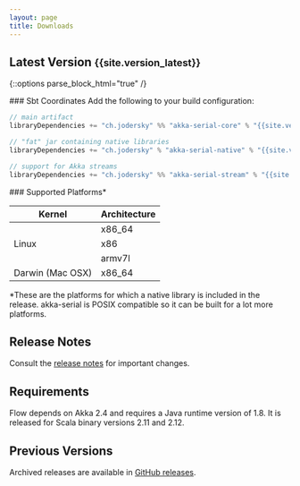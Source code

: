 ```yaml
---
layout: page
title: Downloads
---
```


## Latest Version <small>{{site.version_latest}}</small>

{::options parse_block_html="true" /}
<div class="row">

<div class="col-sm-8">
### Sbt Coordinates
Add the following to your build configuration:

~~~scala
// main artifact
libraryDependencies += "ch.jodersky" %% "akka-serial-core" % "{{site.version_latest}}"

// "fat" jar containing native libraries
libraryDependencies += "ch.jodersky" % "akka-serial-native" % "{{site.version_latest}}" % "runtime"

// support for Akka streams
libraryDependencies += "ch.jodersky" %% "akka-serial-stream" % "{{site.version_latest}}"
~~~

</div>

<div class="col-sm-4">
### Supported Platforms*

<table class="table">
	<thead>
		<tr>
			<th>Kernel</th><th>Architecture</th>
		</tr>
	</thead>
	<tbody>
		<tr><td rowspan="3">Linux</td><td>x86_64</td></tr>
		<tr><td>x86</td></tr>
		<tr><td>armv7l</td></tr>
		<tr><td>Darwin (Mac OSX)</td><td>x86_64</td></tr>
	</tbody>
</table>

<p class="small">*These are the platforms for which a native library is included in the release.
akka-serial is POSIX compatible so it can be built for a lot more platforms.</p>
</div>

</div>

## Release Notes
Consult the <a href="https://github.com/jodersky/akka-serial/blob/master/CHANGELOG.md">release notes</a> for important changes.

## Requirements
Flow depends on Akka 2.4 and requires a Java runtime version of 1.8. It is released for Scala binary versions 2.11 and 2.12.

## Previous Versions
Archived releases are available in <a href="https://github.com/jodersky/akka-serial/releases">GitHub releases</a>.
